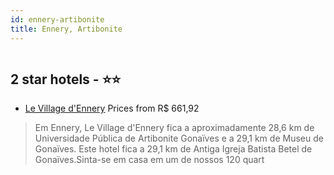 ```yaml
---
id: ennery-artibonite
title: Ennery, Artibonite
---
```


<center><img src="https://i.travelapi.com/hotels/19000000/18430000/18422300/18422228/cf89a766_z.jpg" alt="" /></center>


##  2 star hotels - ⭐️⭐️

-    [Le Village d'Ennery](https://www.hurb.com/br/aud/https://www.hurb.com/br/hotels/ennery/le-village-d-ennery-HT-FKIN?cmp=18055) Prices from R$ 661,92
   > Em Ennery, Le Village d'Ennery fica a aproximadamente 28,6 km de Universidade Pública de Artibonite Gonaïves e a 29,1 km de Museu de Gonaïves.  Este hotel fica a 29,1 km de Antiga Igreja Batista Betel de Gonaïves.Sinta-se em casa em um de nossos 120 quart
